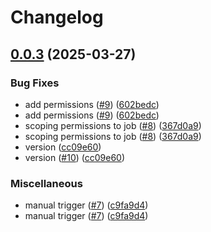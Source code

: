 # Changelog

## [0.0.3](https://github.com/AndyMills-CloudBeard/terraform-aws-s3/compare/v0.0.2...v0.0.3) (2025-03-27)


### Bug Fixes

* add permissions ([#9](https://github.com/AndyMills-CloudBeard/terraform-aws-s3/issues/9)) ([602bedc](https://github.com/AndyMills-CloudBeard/terraform-aws-s3/commit/602bedc0bb636c3e046b59c8f07709599a09e923))
* add permissions ([#9](https://github.com/AndyMills-CloudBeard/terraform-aws-s3/issues/9)) ([602bedc](https://github.com/AndyMills-CloudBeard/terraform-aws-s3/commit/602bedc0bb636c3e046b59c8f07709599a09e923))
* scoping permissions to job ([#8](https://github.com/AndyMills-CloudBeard/terraform-aws-s3/issues/8)) ([367d0a9](https://github.com/AndyMills-CloudBeard/terraform-aws-s3/commit/367d0a9085841c08bd17ce8c6fc0c29224d28556))
* scoping permissions to job ([#8](https://github.com/AndyMills-CloudBeard/terraform-aws-s3/issues/8)) ([367d0a9](https://github.com/AndyMills-CloudBeard/terraform-aws-s3/commit/367d0a9085841c08bd17ce8c6fc0c29224d28556))
* version ([cc09e60](https://github.com/AndyMills-CloudBeard/terraform-aws-s3/commit/cc09e603c1927f9cf44fa89bd101aba532c2dcc0))
* version ([#10](https://github.com/AndyMills-CloudBeard/terraform-aws-s3/issues/10)) ([cc09e60](https://github.com/AndyMills-CloudBeard/terraform-aws-s3/commit/cc09e603c1927f9cf44fa89bd101aba532c2dcc0))


### Miscellaneous

* manual trigger ([#7](https://github.com/AndyMills-CloudBeard/terraform-aws-s3/issues/7)) ([c9fa9d4](https://github.com/AndyMills-CloudBeard/terraform-aws-s3/commit/c9fa9d436fd3e5f368bb69ab2ab3c8f48eab43a5))
* manual trigger ([#7](https://github.com/AndyMills-CloudBeard/terraform-aws-s3/issues/7)) ([c9fa9d4](https://github.com/AndyMills-CloudBeard/terraform-aws-s3/commit/c9fa9d436fd3e5f368bb69ab2ab3c8f48eab43a5))
